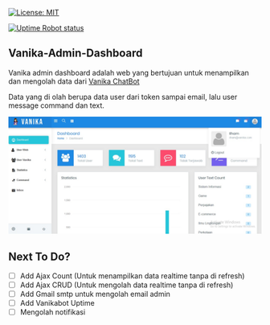 [![License: MIT](https://img.shields.io/badge/License-MIT-yellow.svg)](https://github.com/IlhamriSKY/Vanika-Admin-Dashboard/blob/master/LICENSE)

[![Uptime Robot status](https://img.shields.io/uptimerobot/status/m779426128-6b6e81ed8dc987db17d4cad2.svg)](https://stats.uptimerobot.com/1YoEKsMA9D)

## Vanika-Admin-Dashboard
Vanika admin dashboard adalah web yang bertujuan untuk menampilkan dan mengolah data dari [Vanika ChatBot](https://github.com/IlhamriSKY/vanika-chatbot-line)

Data yang di olah berupa data user dari token sampai email, lalu user message command dan text.

<img src="dashboard.jpg">


## Next To Do?
- [ ] Add Ajax Count (Untuk menampilkan data realtime tanpa di refresh)
- [ ] Add Ajax CRUD (Untuk mengolah data realtime tanpa di refresh)
- [ ] Add Gmail smtp untuk mengolah email admin
- [ ] Add Vanikabot Uptime
- [ ] Mengolah notifikasi
